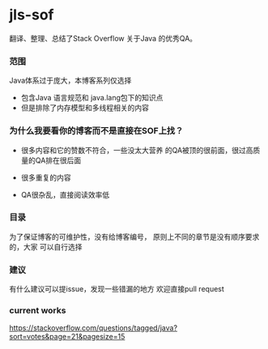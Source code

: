 # jls-sof
翻译、整理、总结了Stack Overflow
关于Java 的优秀QA。

### 范围
Java体系过于庞大，本博客系列仅选择
- 包含Java 语言规范和 java.lang包下的知识点
- 但是排除了内存模型和多线程相关的内容

### 为什么我要看你的博客而不是直接在SOF上找？
- 很多内容和它的赞数不符合，一些没太大营养
  的QA被顶的很前面，很过高质量的QA排在很后面

- 很多重复的内容

- QA很杂乱，直接阅读效率低

### 目录
为了保证博客的可维护性，没有给博客编号，
原则上不同的章节是没有顺序要求的，大家
可以自行选择

### 建议
有什么建议可以提issue，发现一些错漏的地方
欢迎直接pull request

### current works
https://stackoverflow.com/questions/tagged/java?sort=votes&page=21&pagesize=15
